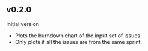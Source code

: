 ## v0.2.0

Initial version

- Plots the burndown chart of the input set of issues.
- Only plots if all the issues are from the same sprint.

